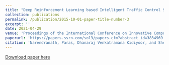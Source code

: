 ```yaml
---
title: "Deep Reinforcement Learning based Intelligent Traffic Control System"
collection: publications
permalink: /publication/2015-10-01-paper-title-number-3
excerpt: ''
date: 2021-04-29
venue: 'Proceedings of the International Conference on Innovative Computing & Communication (ICICC)'
paperurl: 'https://papers.ssrn.com/sol3/papers.cfm?abstract_id=3834969'
citation: 'Narendranath, Paras, Dhanaraj Venkatramana Kidiyoor, and Sheela SV. "Deep Reinforcement Learning based Intelligent Traffic Control System." Available at SSRN 3834969 (2021).'
---
```


[Download paper here](https://papers.ssrn.com/sol3/Delivery.cfm/SSRN_ID3834969_code3635775.pdf?abstractid=3834969&mirid=1)


